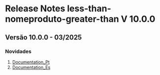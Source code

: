 # Release Notes less-than-nomeproduto-greater-than V 10.0.0

## **Versão 10.0.0 - 03/2025**


### **Novidades**

1. [Documentation_Pt](documentation_pt.md)
2. [Documentation_Es](documentation_es.md)
